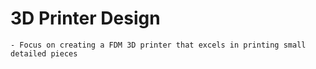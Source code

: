 # 3D Printer Design
	- Focus on creating a FDM 3D printer that excels in printing small detailed pieces